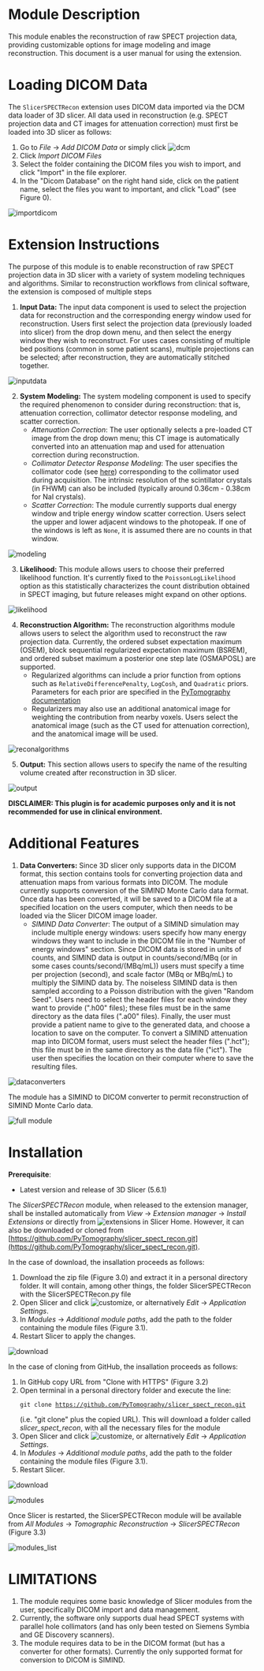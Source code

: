 # Module Description

This module enables the reconstruction of raw SPECT projection data, providing customizable options for image modeling and image reconstruction. This document is a user manual for using the extension.

# Loading DICOM Data

The `SlicerSPECTRecon` extension uses DICOM data imported via the DCM data loader of 3D slicer. All data used in reconstruction (e.g. SPECT projection data and CT images for attenuation correction) must first be loaded into 3D slicer as follows:

1. Go to *File* → *Add DICOM Data* or simply click ![dcm](images/dcm.png)
2. Click *Import DICOM Files*
3. Select the folder containing the DICOM files you wish to import, and click "Import" in the file explorer.
4. In the "Dicom Database" on the right hand side, click on the patient name, select the files you want to important, and click "Load" (see Figure 0).

 ![importdicom](images/loadfiles.png)

# Extension Instructions

The purpose of this module is to enable reconstruction of raw SPECT projection data in 3D slicer with a variety of system modeling techniques and algorithms. Similar to reconstruction workflows from clinical software, the extension is composed of multiple steps

1. **Input Data:** The input data component is used to select the projection data for reconstruction and the corresponding energy window used for reconstruction. Users first select the projection data (previously loaded into slicer) from the drop down menu, and then select the energy window they wish to reconstruct. For uses cases consisting of multiple bed positions (common in some patient scans), multiple projections can be selected; after reconstruction, they are automatically stitched together.

 ![inputdata](images/input.png)

2. **System Modeling:** The system modeling component is used to specify the required phenomenon to consider during reconstruction: that is, attenuation correction, collimator detector response modeling, and scatter correction.
    * *Attenuation Correction*: The user optionally selects a pre-loaded CT image from the drop down menu; this CT image is automatically converted into an attenuation map and used for attenuation correction during reconstruction.
    * *Collimator Detector Response Modeling*: The user specifies the collimator code (see [here](https://pytomography.readthedocs.io/en/latest/external_data.html)) corresponding to the collimator used during acquisition. The intrinsic resolution of the scintillator crystals (in FHWM) can also be included (typically around 0.36cm - 0.38cm for NaI crystals).
    * *Scatter Correction*: The module currently supports dual energy window and triple energy window scatter correction. Users select the upper and lower adjacent windows to the photopeak. If one of the windows is left as `None`, it is assumed there are no counts in that window.

 ![modeling](images/systemmodeling.png)

3. **Likelihood:** This module allows users to choose their preferred likelihood function. It's currently fixed to the `PoissonLogLikelihood` option as this statistically characterizes the count distribution obtained in SPECT imaging, but future releases might expand on other options.

 ![likelihood](images/likelihood.png)

4. **Reconstruction Algorithm:** The reconstruction algorithms module allows users to select the algorithm used to reconstruct the raw projection data. Currently, the ordered subset expectation maximum (OSEM), block sequential regularized expectation maximum (BSREM), and ordered subset maximum a posterior one step late (OSMAPOSL) are supported.
    * Regularized algorithms can include a prior function from options such as `RelativeDifferencePenalty`, `LogCosh`, and `Quadratic` priors. Parameters for each prior are specified in the [PyTomography documentation](https://pytomography.readthedocs.io/en/latest/autoapi/pytomography/priors/index.html)
    * Regularizers may also use an additional anatomical image for weighting the contribution from nearby voxels. Users select the anatomical image (such as the CT used for attenuation correction), and the anatomical image will be used.

 ![reconalgorithms](images/algorithms.png)

5. **Output:** This section allows users to specify the name of the resulting volume created after reconstruction in 3D slicer.

 ![output](images/output.png)

**DISCLAIMER: This plugin is for academic purposes only and it is not recommended for use in clinical environment.**

# Additional Features

1. **Data Converters:** Since 3D slicer only supports data in the DICOM format, this section contains tools for converting projection data and attenuation maps from various formats into DICOM. The module currently supports conversion of the SIMIND Monte Carlo data format. Once data has been converted, it will be saved to a DICOM file at a specified location on the users computer, which then needs to be loaded via the Slicer DICOM image loader.
    * *SIMIND Data Converter*: The output of a SIMIND simulation may include multiple energy windows: users specify how many energy windows they want to include in the DICOM file in the "Number of energy windows" section. Since DICOM data is stored in units of counts, and SIMIND data is output in counts/second/MBq (or in some cases counts/second/(MBq/mL)) users must specify a time per projection (second), and scale factor (MBq or MBq/mL) to multiply the SIMIND data by. The noiseless SIMIND data is then sampled according to a Poisson distribution with the given "Random Seed". Users need to select the header files for each window they want to provide (".h00" files); these files must be in the same directory as the data files (".a00" files). Finally, the user must provide a patient name to give to the generated data, and choose a location to save on the computer. To convert a SIMIND attenuation map into DICOM format, users must select the header files (".hct"); this file must be in the same directory as the data file ("ict"). The user then specifies the location on their computer where to save the resulting files.

 ![dataconverters](images/converters.png)

 The module has a SIMIND to DICOM converter to permit reconstruction of SIMIND Monte Carlo data.

 ![full module](images/fullmodule.png)

# Installation

**Prerequisite**: 

- Latest version and release of 3D Slicer (5.6.1) 

The *SlicerSPECTRecon* module, when released to the extension manager, shall be installed automatically from *View* -> *Extension manager* -> *Install Extensions* or directly from ![extensions](images/install_extensions.png) in Slicer Home. However, it can also be downloaded or cloned  from [https://github.com/PyTomography/slicer_spect_recon.git](https://github.com/PyTomography/slicer_spect_recon.git). 

In the case of download, the insallation proceeds as follows:

1. Download the zip file (Figure 3.0) and extract it in a personal directory folder. It will contain, among other things, the folder SlicerSPECTRecon with the SlicerSPECTRecon.py file
2. Open Slicer and click ![customize](images/customize.png), or alternatively *Edit* -> *Application Settings*. 
3. In *Modules* -> *Additional module paths*, add the path to the folder containing the module files (Figure 3.1).
4. Restart Slicer to apply the changes.

 ![download](images/download.png)

In the case of cloning from GitHub, the insallation proceeds as follows:
 
1. In GitHub copy URL from "Clone with HTTPS" (Figure 3.2)
2. Open terminal in a personal directory folder and execute the line: <pre><code>git clone https://github.com/PyTomography/slicer_spect_recon.git </code></pre>
(i.e. "git clone" plus the copied URL).
This will download a folder called *slicer_spect_recon*, with  all the necessary files for the module 
3. Open Slicer and click ![customize](images/customize.png), or alternatively *Edit* -> *Application Settings*. 
4. In *Modules* -> *Additional module paths*, add the path to the folder containing the module files (Figure 3.1).
5. Restart Slicer.

![download](images/clone.png)

![modules](images/modules.png)

Once Slicer is restarted, the SlicerSPECTRecon module will be available from *All Modules* → *Tomographic Reconstruction* → *SlicerSPECTRecon* (Figure 3.3)

![modules_list](images/modules_list.png)

# LIMITATIONS

1. The module requires some basic knowledge of Slicer modules from the user, specifically DICOM import and data management.
2. Currently, the software only supports dual head SPECT systems with parallel hole collimators (and has only been tested on Siemens Symbia and GE Discovery scanners). 
3. The module requires data to be in the DICOM format (but has a converter for other formats). Currently the only supported format for conversion to DICOM is SIMIND.
